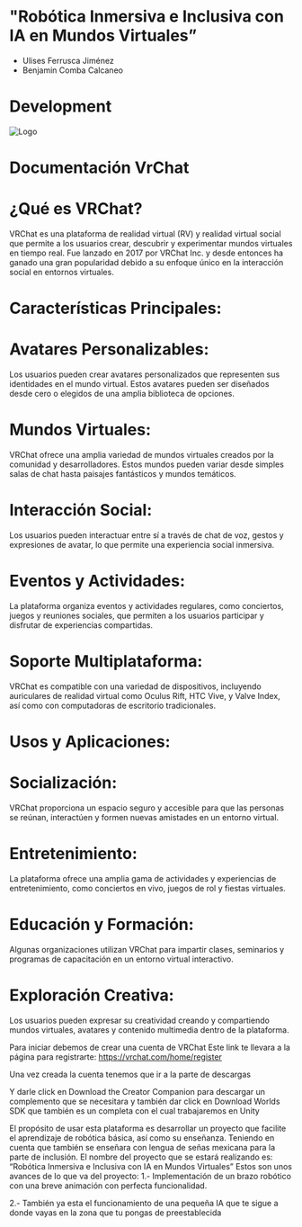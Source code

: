 # "Robótica Inmersiva e Inclusiva con IA en Mundos Virtuales”

-  Ulises Ferrusca Jiménez
-  Benjamin Comba Calcaneo


# Development

![Logo](https://cdn.akamai.steamstatic.com/steam/apps/438100/capsule_616x353.jpg?t=1708983867)

# Documentación VrChat

# ¿Qué es VRChat?
VRChat es una plataforma de realidad virtual (RV) y realidad virtual social que permite a los usuarios crear, descubrir y experimentar mundos virtuales en tiempo real. Fue lanzado en 2017 por VRChat Inc. y desde entonces ha ganado una gran popularidad debido a su enfoque único en la interacción social en entornos virtuales.

# Características Principales:

# Avatares Personalizables: 
Los usuarios pueden crear avatares personalizados que representen sus identidades en el mundo virtual. Estos avatares pueden ser diseñados desde cero o elegidos de una amplia biblioteca de opciones.

# Mundos Virtuales: 
VRChat ofrece una amplia variedad de mundos virtuales creados por la comunidad y desarrolladores. Estos mundos pueden variar desde simples salas de chat hasta paisajes fantásticos y mundos temáticos.

# Interacción Social: 
Los usuarios pueden interactuar entre sí a través de chat de voz, gestos y expresiones de avatar, lo que permite una experiencia social inmersiva.

# Eventos y Actividades: 
La plataforma organiza eventos y actividades regulares, como conciertos, juegos y reuniones sociales, que permiten a los usuarios participar y disfrutar de experiencias compartidas.

# Soporte Multiplataforma:
VRChat es compatible con una variedad de dispositivos, incluyendo auriculares de realidad virtual como Oculus Rift, HTC Vive, y Valve Index, así como con computadoras de escritorio tradicionales.

# Usos y Aplicaciones:

# Socialización: 
VRChat proporciona un espacio seguro y accesible para que las personas se reúnan, interactúen y formen nuevas amistades en un entorno virtual.

# Entretenimiento: 
La plataforma ofrece una amplia gama de actividades y experiencias de entretenimiento, como conciertos en vivo, juegos de rol y fiestas virtuales.

# Educación y Formación: 
Algunas organizaciones utilizan VRChat para impartir clases, seminarios y programas de capacitación en un entorno virtual interactivo.

# Exploración Creativa: 
Los usuarios pueden expresar su creatividad creando y compartiendo mundos virtuales, avatares y contenido multimedia dentro de la plataforma.

Para iniciar debemos de crear una cuenta de VRChat
Este link te llevara a la página para registrarte: https://vrchat.com/home/register
 





Una vez creada la cuenta tenemos que ir a la parte de descargas
 
Y darle click en Download the Creator Companion para descargar un complemento que se necesitara y también dar click en Download Worlds SDK que también es un completa con el cual trabajaremos en Unity
  


El propósito de usar esta plataforma es desarrollar un proyecto que facilite el aprendizaje de robótica básica, así como su enseñanza. Teniendo en cuenta que también se enseñara con lengua de señas mexicana para la parte de inclusión.
El nombre del proyecto que se estará realizando es:
“Robótica Inmersiva e Inclusiva con IA en Mundos Virtuales”
Estos son unos avances de lo que va del proyecto:
1.- Implementación de un brazo robótico con una breve animación con perfecta funcionalidad.
 

2.- También ya esta el funcionamiento de una pequeña IA que te sigue a donde vayas en la zona que tu pongas de preestablecida 
 

